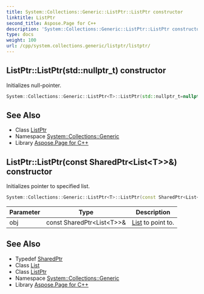 ```yaml
---
title: System::Collections::Generic::ListPtr::ListPtr constructor
linktitle: ListPtr
second_title: Aspose.Page for C++
description: 'System::Collections::Generic::ListPtr::ListPtr constructor. Initializes null-pointer in C++.'
type: docs
weight: 100
url: /cpp/system.collections.generic/listptr/listptr/
---
```

## ListPtr::ListPtr(std::nullptr_t) constructor


Initializes null-pointer.

```cpp
System::Collections::Generic::ListPtr<T>::ListPtr(std::nullptr_t=nullptr)
```

## See Also

* Class [ListPtr](../)
* Namespace [System::Collections::Generic](../../)
* Library [Aspose.Page for C++](../../../)
## ListPtr::ListPtr(const SharedPtr\<List\<T\>\>\&) constructor


Initializes pointer to specified list.

```cpp
System::Collections::Generic::ListPtr<T>::ListPtr(const SharedPtr<List<T>> &obj)
```


| Parameter | Type | Description |
| --- | --- | --- |
| obj | const SharedPtr\<List\<T\>\>\& | [List](../../list/) to point to. |

## See Also

* Typedef [SharedPtr](../../../system/sharedptr/)
* Class [List](../../list/)
* Class [ListPtr](../)
* Namespace [System::Collections::Generic](../../)
* Library [Aspose.Page for C++](../../../)

